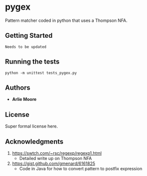 # pygex

Pattern matcher coded in python that uses a Thompson NFA.

## Getting Started

```
Needs to be updated
```

## Running the tests

```
python -m unittest tests_pygex.py
```

## Authors

* **Arlie Moore**

## License

Super formal license here. 

## Acknowledgments

1. https://swtch.com/~rsc/regexp/regexp1.html
    -  Detailed write up on Thompson NFA
2. https://gist.github.com/gmenard/6161825
    - Code in Java for how to convert pattern to postfix expression
    
